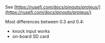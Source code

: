 See [https://rusefi.com/docs/pinouts/proteus/](https://rusefi.com/docs/pinouts/proteus/)

Most differences between 0.3 and 0.4:

- knock input works
- on-board SD card
